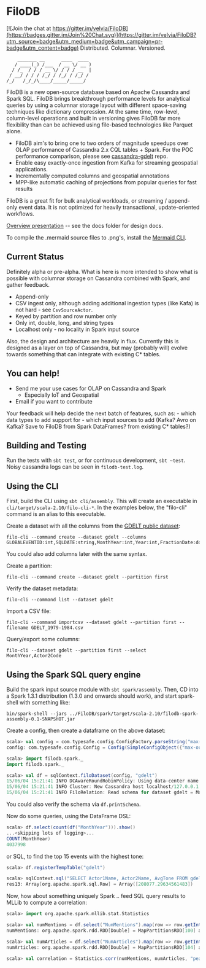 # FiloDB

[![Join the chat at https://gitter.im/velvia/FiloDB](https://badges.gitter.im/Join%20Chat.svg)](https://gitter.im/velvia/FiloDB?utm_source=badge&utm_medium=badge&utm_campaign=pr-badge&utm_content=badge)
Distributed.  Columnar.  Versioned.

```
    _______ __      ____  ____ 
   / ____(_) /___  / __ \/ __ )
  / /_  / / / __ \/ / / / __  |
 / __/ / / / /_/ / /_/ / /_/ / 
/_/   /_/_/\____/_____/_____/  
```

FiloDB is a new open-source database based on Apache Cassandra and Spark SQL.  FiloDB brings breakthrough performance levels for analytical queries by using a columnar storage layout with different space-saving techniques like dictionary compression.  At the same time, row-level, column-level operations and built in versioning gives FiloDB far more flexibility than can be achieved using file-based technologies like Parquet alone.  

* FiloDB aim's to bring one to two orders of magnitude speedups over OLAP performance of Cassandra 2.x CQL tables + Spark.  For the POC performance comparison, please see [cassandra-gdelt](http://github.com/velvia/cassandra-gdelt) repo.
* Enable easy exactly-once ingestion from Kafka for streaming geospatial applications. 
* Incrementally computed columns and geospatial annotations
* MPP-like automatic caching of projections from popular queries for fast results

FiloDB is a great fit for bulk analytical workloads, or streaming / append-only event data.  It is not optimized for heavily transactional, update-oriented workflows.

[Overview presentation](http://velvia.github.io/presentations/2014-filodb/#/) -- see the docs folder for design docs.

To compile the .mermaid source files to .png's, install the [Mermaid CLI](http://knsv.github.io/mermaid/mermaidCLI.html).

## Current Status

Definitely alpha or pre-alpha.  What is here is more intended to show what is possible with columnar storage on Cassandra combined with Spark, and gather feedback.
- Append-only
- CSV ingest only, although adding additional ingestion types (like Kafa) is not hard - see `CsvSourceActor`.
- Keyed by partition and row number only
- Only int, double, long, and string types
- Localhost only - no locality in Spark input source

Also, the design and architecture are heavily in flux.  Currently this is designed as a layer on top of Cassandra, but may (probably will) evolve towards something that can integrate with existing C* tables.

## You can help!

- Send me your use cases for OLAP on Cassandra and Spark
    + Especially IoT and Geospatial
- Email if you want to contribute

Your feedback will help decide the next batch of features, such as:
    - which data types to add support for
    - which input sources to add (Kafka?  Avro on Kafka?  Save to FiloDB from Spark DataFrames?  from existing C* tables?)

## Building and Testing

Run the tests with `sbt test`, or for continuous development, `sbt ~test`.  Noisy cassandra logs can be seen in `filodb-test.log`.

## Using the CLI

First, build the CLI using `sbt cli/assembly`.  This will create an executable in `cli/target/scala-2.10/filo-cli-*`.  In the examples below, the "filo-cli" command is an alias to this executable.

Create a dataset with all the columns from the [GDELT public dataset](http://data.gdeltproject.org/documentation/GDELT-Data_Format_Codebook.pdf):

```
filo-cli --command create --dataset gdelt --columns GLOBALEVENTID:int,SQLDATE:string,MonthYear:int,Year:int,FractionDate:double,Actor1Code:string,Actor1Name:string,Actor1CountryCode:string,Actor1KnownGroupCode:string,Actor1EthnicCode:string,Actor1Religion1Code:string,Actor1Religion2Code:string,Actor1Type1Code:string,Actor1Type2Code:string,Actor1Type3Code:string,Actor2Code:string,Actor2Name:string,Actor2CountryCode:string,Actor2KnownGroupCode:string,Actor2EthnicCode:string,Actor2Religion1Code:string,Actor2Religion2Code:string,Actor2Type1Code:string,Actor2Type2Code:string,Actor2Type3Code:string,IsRootEvent:int,EventCode:string,EventBaseCode:string,EventRootCode:string,QuadClass:int,GoldsteinScale:double,NumMentions:int,NumSources:int,NumArticles:int,AvgTone:double,Actor1Geo_Type:int,Actor1Geo_FullName:string,Actor1Geo_CountryCode:string,Actor1Geo_ADM1Code:string,Actor1Geo_Lat:double,Actor1Geo_Long:double,Actor1Geo_FeatureID:int,Actor2Geo_Type:int,Actor2Geo_FullName:string,Actor2Geo_CountryCode:string,Actor2Geo_ADM1Code:string,Actor2Geo_Lat:double,Actor2Geo_Long:double,Actor2Geo_FeatureID:int,ActionGeo_Type:int,ActionGeo_FullName:string,ActionGeo_CountryCode:string,ActionGeo_ADM1Code:string,ActionGeo_Lat:double,ActionGeo_Long:double,ActionGeo_FeatureID:int,DATEADDED:string,Actor1Geo_FullLocation:string,Actor2Geo_FullLocation:string,ActionGeo_FullLocation:string
```

You could also add columns later with the same syntax.

Create a partition:

```
filo-cli --command create --dataset gdelt --partition first
```

Verify the dataset metadata:

```
filo-cli --command list --dataset gdelt
```

Import a CSV file:

```
filo-cli --command importcsv --dataset gdelt --partition first --filename GDELT_1979-1984.csv
```

Query/export some columns:

```
filo-cli --dataset gdelt --partition first --select MonthYear,Actor2Code
```

## Using the Spark SQL query engine

Build the spark input source module with `sbt spark/assembly`.  Then, CD into a Spark 1.3.1 distribution (1.3.0 and onwards should work), and start spark-shell with something like:

```
bin/spark-shell --jars ../FiloDB/spark/target/scala-2.10/filodb-spark-assembly-0.1-SNAPSHOT.jar
```

Create a config, then create a dataframe on the above dataset:

```scala
scala> val config = com.typesafe.config.ConfigFactory.parseString("max-outstanding-futures = 16")
config: com.typesafe.config.Config = Config(SimpleConfigObject({"max-outstanding-futures":16}))

scala> import filodb.spark._
import filodb.spark._

scala> val df = sqlContext.filoDataset(config, "gdelt")
15/06/04 15:21:41 INFO DCAwareRoundRobinPolicy: Using data-center name 'datacenter1' for DCAwareRoundRobinPolicy (if this is incorrect, please provide the correct datacenter name with DCAwareRoundRobinPolicy constructor)
15/06/04 15:21:41 INFO Cluster: New Cassandra host localhost/127.0.0.1:9042 added
15/06/04 15:21:41 INFO FiloRelation: Read schema for dataset gdelt = Map(ActionGeo_CountryCode -> Column(ActionGeo_CountryCode,gdelt,0,StringColumn,FiloSerializer,false,false), Actor1Geo_FullName -> Column(Actor1Geo_FullName,gdelt,0,StringColumn,FiloSerializer,false,false), Actor2Name -> Column(Actor2Name,gdelt,0,StringColumn,FiloSerializer,false,false), ActionGeo_ADM1Code -> Column(ActionGeo_ADM1Code,gdelt,0,StringColumn,FiloSerializer,false,false), Actor2CountryCode -> Column(Actor2CountryCode,gdelt,0,StringColumn,FiloSerializer,fals...
```

You could also verify the schema via `df.printSchema`.

Now do some queries, using the DataFrame DSL:

```scala
scala> df.select(count(df("MonthYear"))).show()
...<skipping lots of logging>...
COUNT(MonthYear)
4037998
```

or SQL, to find the top 15 events with the highest tone:

```scala
scala> df.registerTempTable("gdelt")

scala> sqlContext.sql("SELECT Actor1Name, Actor2Name, AvgTone FROM gdelt ORDER BY AvgTone DESC LIMIT 15").collect()
res13: Array[org.apache.spark.sql.Row] = Array([208077.29634561483])
```

Now, how about something uniquely Spark .. feed SQL query results to MLLib to compute a correlation:

```scala
scala> import org.apache.spark.mllib.stat.Statistics

scala> val numMentions = df.select("NumMentions").map(row => row.getInt(0).toDouble)
numMentions: org.apache.spark.rdd.RDD[Double] = MapPartitionsRDD[100] at map at DataFrame.scala:848

scala> val numArticles = df.select("NumArticles").map(row => row.getInt(0).toDouble)
numArticles: org.apache.spark.rdd.RDD[Double] = MapPartitionsRDD[104] at map at DataFrame.scala:848

scala> val correlation = Statistics.corr(numMentions, numArticles, "pearson")
```